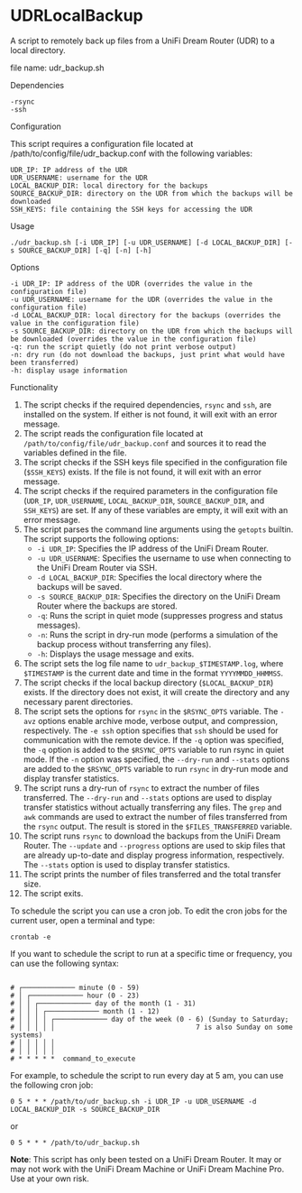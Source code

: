 # UDRLocalBackup
A script to remotely back up files from a UniFi Dream Router (UDR) to a local directory.

file name: udr_backup.sh

Dependencies

    -rsync
    -ssh

Configuration

This script requires a configuration file located at /path/to/config/file/udr_backup.conf with the following variables:

    UDR_IP: IP address of the UDR
    UDR_USERNAME: username for the UDR
    LOCAL_BACKUP_DIR: local directory for the backups
    SOURCE_BACKUP_DIR: directory on the UDR from which the backups will be downloaded
    SSH_KEYS: file containing the SSH keys for accessing the UDR

Usage

<pre><code>./udr_backup.sh [-i UDR_IP] [-u UDR_USERNAME] [-d LOCAL_BACKUP_DIR] [-s SOURCE_BACKUP_DIR] [-q] [-n] [-h]</code></pre>

Options

    -i UDR_IP: IP address of the UDR (overrides the value in the configuration file)
    -u UDR_USERNAME: username for the UDR (overrides the value in the configuration file)
    -d LOCAL_BACKUP_DIR: local directory for the backups (overrides the value in the configuration file)
    -s SOURCE_BACKUP_DIR: directory on the UDR from which the backups will be downloaded (overrides the value in the configuration file)
    -q: run the script quietly (do not print verbose output)
    -n: dry run (do not download the backups, just print what would have been transferred)
    -h: display usage information

Functionality
1. The script checks if the required dependencies, `rsync` and `ssh`, are installed on the system. If either is not found, it will exit with an error message.
2. The script reads the configuration file located at `/path/to/config/file/udr_backup.conf` and sources it to read the variables defined in the file.
3. The script checks if the SSH keys file specified in the configuration file (`$SSH_KEYS`) exists. If the file is not found, it will exit with an error message.
4. The script checks if the required parameters in the configuration file (`UDR_IP`, `UDR_USERNAME`, `LOCAL_BACKUP_DIR`, `SOURCE_BACKUP_DIR`, and `SSH_KEYS`) are set. If any of these variables are empty, it will exit with an error message.
5. The script parses the command line arguments using the `getopts` builtin. The script supports the following options:
   - `-i UDR_IP`: Specifies the IP address of the UniFi Dream Router.
   - `-u UDR_USERNAME`: Specifies the username to use when connecting to the UniFi Dream Router via SSH.
   - `-d LOCAL_BACKUP_DIR`: Specifies the local directory where the backups will be saved.
   - `-s SOURCE_BACKUP_DIR`: Specifies the directory on the UniFi Dream Router where the backups are stored.
   - `-q`: Runs the script in quiet mode (suppresses progress and status messages).
   - `-n`: Runs the script in dry-run mode (performs a simulation of the backup process without transferring any files).
   - `-h`: Displays the usage message and exits.
6. The script sets the log file name to `udr_backup_$TIMESTAMP.log`, where `$TIMESTAMP` is the current date and time in the format `YYYYMMDD_HHMMSS`.
7. The script checks if the local backup directory (`$LOCAL_BACKUP_DIR`) exists. If the directory does not exist, it will create the directory and any necessary parent directories.
8. The script sets the options for `rsync` in the `$RSYNC_OPTS` variable. The `-avz` options enable archive mode, verbose output, and compression, respectively. The `-e ssh` option specifies that `ssh` should be used for communication with the remote device. If the `-q` option was specified, the `-q` option is added to the `$RSYNC_OPTS` variable to run rsync in quiet mode. If the `-n` option was specified, the `--dry-run` and `--stats` options are added to the `$RSYNC_OPTS` variable to run `rsync` in dry-run mode and display transfer statistics.
9. The script runs a dry-run of `rsync` to extract the number of files transferred. The `--dry-run` and `--stats` options are used to display transfer statistics without actually transferring any files. The `grep` and `awk` commands are used to extract the number of files transferred from the `rsync` output. The result is stored in the `$FILES_TRANSFERRED` variable.
10. The script runs `rsync` to download the backups from the UniFi Dream Router. The `--update` and `--progress` options are used to skip files that are already up-to-date and display progress information, respectively. The `--stats` option is used to display transfer statistics.
11. The script prints the number of files transferred and the total transfer size.
12. The script exits.
    
To schedule the script you can use a cron job.
To edit the cron jobs for the current user, open a terminal and type:

<pre><code>crontab -e</code></pre>
    
If you want to schedule the script to run at a specific time or frequency, you can use the following syntax:

<pre><code>
# ┌───────────── minute (0 - 59)
# │ ┌───────────── hour (0 - 23)
# │ │ ┌───────────── day of the month (1 - 31)
# │ │ │ ┌───────────── month (1 - 12)
# │ │ │ │ ┌───────────── day of the week (0 - 6) (Sunday to Saturday;
# │ │ │ │ │                                   7 is also Sunday on some systems)
# │ │ │ │ │
# │ │ │ │ │
# * * * * *  command_to_execute
</code></pre>

For example, to schedule the script to run every day at 5 am, you can use the following cron job:

<pre><code>0 5 * * * /path/to/udr_backup.sh -i UDR_IP -u UDR_USERNAME -d LOCAL_BACKUP_DIR -s SOURCE_BACKUP_DIR</code></pre>
or
<pre><code>0 5 * * * /path/to/udr_backup.sh</code></pre>


**Note**: This script has only been tested on a UniFi Dream Router. It may or may not work with the UniFi Dream Machine or UniFi Dream Machine Pro. Use at your own risk.
